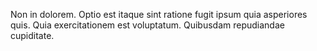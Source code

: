 Non in dolorem. Optio est itaque sint ratione fugit ipsum quia asperiores quis. Quia exercitationem est voluptatum. Quibusdam repudiandae cupiditate.